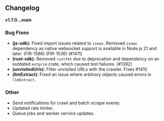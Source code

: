 ## Changelog

**v1.7.0...main**

### Bug Fixes

*   **(js-sdk):** Fixed import issues related to `isows`. Removed `isows` dependency as native websocket support is available in Node.js 21 and later. (FIR-1586) (FIR-1536) (#1411)
*   **(rust-sdk):** Removed `rustfmt` due to deprecation and dependency on an outdated `extprim` crate, which caused test failures. (#1392)
*   **(unvisitedUrls):** Filter unvisited URLs with the crawler. Fixes #1410
*   **(llmExtract):** Fixed an issue where arbitrary objects caused errors in `llmExtract`.

### Other

*   Send notifications for crawl and batch scrape events.
*   Updated rate limiter.
*   Queue jobs and worker service updates.